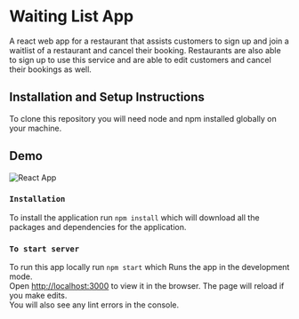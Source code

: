 # Waiting List App

A react web app for a restaurant that assists customers to sign up and join a waitlist of a restaurant and cancel their booking. Restaurants are also able to sign up to use this service and are able to edit customers and cancel their bookings as well.

## Installation and Setup Instructions

To clone this repository you will need node and npm installed globally on your machine.

## Demo

![React App](https://user-images.githubusercontent.com/60042716/113023794-06112780-9154-11eb-8112-8733822a1843.gif)

### `Installation`

To install the application run `npm install` which will download all the packages and dependencies for the application.

### `To start server` 

To run this app locally run `npm start` which Runs the app in the development mode.\
Open [http://localhost:3000](http://localhost:3000) to view it in the browser.
The page will reload if you make edits.\
You will also see any lint errors in the console.






